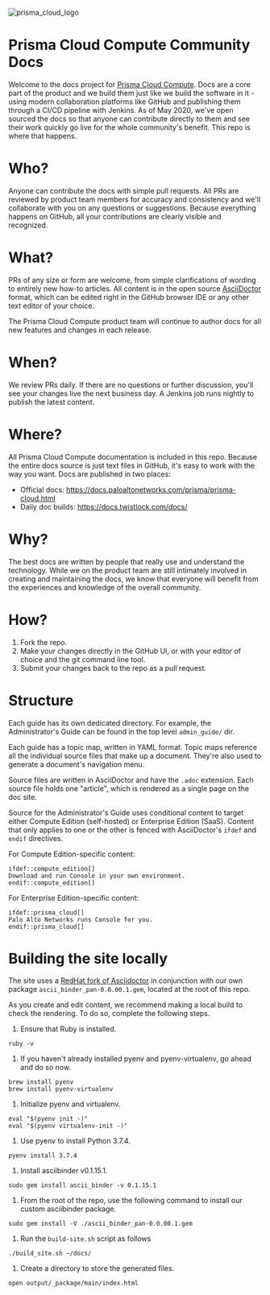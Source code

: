 ![prisma_cloud_logo](https://user-images.githubusercontent.com/6518946/80754514-c7628f80-8af4-11ea-9e28-77b05d05bbaa.jpg)

# Prisma Cloud Compute Community Docs

Welcome to the docs project for [Prisma Cloud Compute](https://www.paloaltonetworks.com/prisma/cloud/compute-security).
Docs are a core part of the product and we build them just like we build the software in it - using modern collaboration platforms like GitHub and publishing them through a CI/CD pipeline with Jenkins.
As of May 2020, we've open sourced the docs so that anyone can contribute directly to them and see their work quickly go live for the whole community's benefit.
This repo is where that happens.

# Who?

Anyone can contribute the docs with simple pull requests.
All PRs are reviewed by product team members for accuracy and consistency and we'll collaborate with you on any questions or suggestions.
Because everything happens on GitHub, all your contributions are clearly visible and recognized.

# What?

PRs of any size or form are welcome, from simple clarifications of wording to entirely new how-to articles.
All content is in the open source [AsciiDoctor](https://asciidoctor.org/) format, which can be edited right in the GitHub browser IDE or any other text editor of your choice.

The Prisma Cloud Compute product team will continue to author docs for all new features and changes in each release.

# When?

We review PRs daily.
If there are no questions or further discussion, you'll see your changes live the next business day.
A Jenkins job runs nightly to publish the latest content.

# Where?

All Prisma Cloud Compute documentation is included in this repo.
Because the entire docs source is just text files in GitHub, it's easy to work with the way you want.
Docs are published in two places:

* Official docs: https://docs.paloaltonetworks.com/prisma/prisma-cloud.html
* Daily doc builds: https://docs.twistlock.com/docs/

# Why?

The best docs are written by people that really use and understand the technology.  While we on the product team are still intimately involved in creating and maintaining the docs, we know that everyone will benefit from the experiences and knowledge of the overall community.

# How?

1. Fork the repo.
2. Make your changes directly in the GitHub UI, or with your editor of choice and the git command line tool.
3. Submit your changes back to the repo as a pull request.

# Structure

Each guide has its own dedicated directory.
For example, the Administrator's Guide can be found in the top level `admin_guide/` dir.

Each guide has a topic map, written in YAML format.
Topic maps reference all the individual source files that make up a document.
They're also used to generate a document's navigation menu.

Source files are written in AsciiDoctor and have the `.adoc` extension.
Each source file holds one "article", which is rendered as a single page on the doc site.

Source for the Administrator's Guide uses conditional content to target either Compute Edition (self-hosted) or Enterprise Edition (SaaS).
Content that only applies to one or the other is fenced with AsciiDoctor's `ifdef` and `endif` directives.

For Compute Edition-specific content:

```
ifdef::compute_edition[]
Download and run Console in your own environment.
endif::compute_edition[]
```

For Enterprise Edition-specific content:

```
ifdef::prisma_cloud[]
Palo Alto Networks runs Console for you.
endif::prisma_cloud[]
```

# Building the site locally

The site uses a [RedHat fork of Asciidoctor](https://github.com/redhataccess/ascii_binder) in conjunction with our own package `ascii_binder_pan-0.0.00.1.gem`, located at the root of this repo.

As you create and edit content, we recommend making a local build to check the rendering.
To do so, complete the following steps.

1. Ensure that Ruby is installed.

```
ruby -v
```

1. If you haven't already installed pyenv and pyenv-virtualenv, go ahead and do so now.

```
brew install pyenv
brew install pyenv-virtualenv
```

1. Initialize pyenv and virtualenv.

```
eval "$(pyenv init -)"
eval "$(pyenv virtualenv-init -)"
```

1. Use pyenv to install Python 3.7.4.

```
pyenv install 3.7.4
```

1. Install asciibinder v0.1.15.1.

```
sudo gem install ascii_binder -v 0.1.15.1
```

1. From the root of the repo, use the following command to install our custom asciibinder package. 

```
sudo gem install -V ./ascii_binder_pan-0.0.00.1.gem
```

1. Run the `build-site.sh` script as follows

```
./build_site.sh ~/docs/
```

1. Create a directory to store the generated files.

```
open output/_package/main/index.html
```



